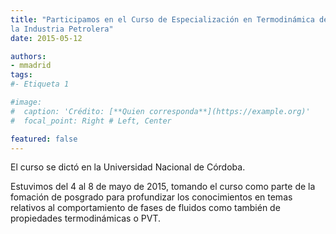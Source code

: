 ```yaml
---
title: "Participamos en el Curso de Especialización en Termodinámica de Fluidos para
la Industria Petrolera"
date: 2015-05-12

authors:
- mmadrid
tags:
#- Etiqueta 1

#image:
#  caption: 'Crédito: [**Quien corresponda**](https://example.org)'
#  focal_point: Right # Left, Center

featured: false
---
```


El curso se dictó en la Universidad Nacional de Córdoba.

<!--more-->

Estuvimos del 4 al 8 de mayo de 2015, tomando el curso como parte de la fomación de
posgrado para profundizar los conocimientos en temas relativos al comportamiento de fases
de fluidos como también de propiedades termodinámicas o PVT.

